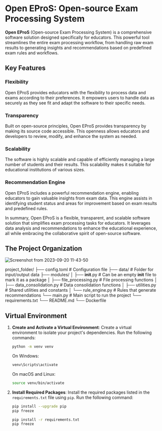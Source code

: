 # Open EProS: Open-source Exam Processing System

**Open EProS** (Open-source Exam Processing System) is a comprehensive software solution designed specifically for educators. This powerful tool streamlines the entire exam processing workflow, from handling raw exam results to generating insights and recommendations based on predefined exam rules and workflows.

## Key Features

### Flexibility
Open EProS provides educators with the flexibility to process data and exams according to their preferences. It empowers users to handle data as securely as they see fit and adapt the software to their specific needs.

### Transparency
Built on open-source principles, Open EProS provides transparency by making its source code accessible. This openness allows educators and developers to review, modify, and enhance the system as needed.

### Scalability
The software is highly scalable and capable of efficiently managing a large number of students and their results. This scalability makes it suitable for educational institutions of various sizes.

### Recommendation Engine
Open EProS includes a powerful recommendation engine, enabling educators to gain valuable insights from exam data. This engine assists in identifying student status and areas for improvement based on exam results and predefined rules.

In summary, Open EProS is a flexible, transparent, and scalable software solution that simplifies exam processing tasks for educators. It leverages data analysis and recommendations to enhance the educational experience, all while embracing the collaborative spirit of open-source software. 

## The Project Organization

![Screenshot from 2023-09-20 11-43-50](https://github.com/SiliconWit/exam-processing-system/assets/14171794/41a465b8-2df5-463d-a6d3-92476779d9b5)

project_folder/
├── config.toml                 # Configuration file
├── data/                       # Folder for input/output data
├── modules/
│   ├── __init__.py             # Can be an empty __init__ file to mark it as a package
│   ├── file_processing.py      # File processing functions
│   ├── data_consolidation.py   # Data consolidation functions
│   ├── utilities.py            # Shared utilities and constants
│   └── rule_engine.py          # Rules that generate recommendations 
└── main.py                     # Main script to run the project
└── requirements.txt 
└── README.md 
└── Dockerfile

## Virtual Environment 
1. **Create and Activate a Virtual Environment**:
   Create a virtual environment to isolate your project's dependencies. Run the following commands:

   ```bash
   python -m venv venv
   ```

   On Windows:

   ```bash
   venv\Scripts\activate
   ```

   On macOS and Linux:

   ```bash
   source venv/bin/activate
   ```

2. **Install Required Packages**:
   Install the required packages listed in the `requirements.txt` file using `pip`. Run the following command:

   ```bash
   pip install --upgrade pip
   pip freeze
   ```
   ```bash
   pip install -r requirements.txt
   pip freeze
   ```
